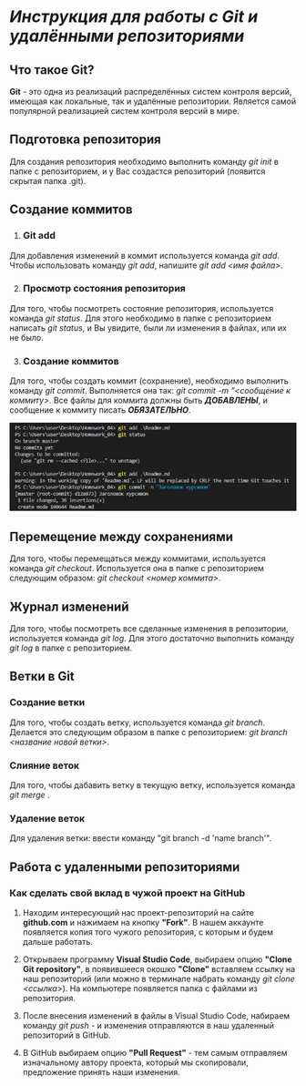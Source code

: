 # *Инструкция для работы с Git и удалёнными репозиториями*

## Что такое Git?
**Git** - это одна из реализаций распределённых систем контроля версий, имеющая как локальные, так и удалённые репозитории. Является самой популярной реализацией систем контроля версий в мире.
## Подготовка репозитория
Для создания репозитория необходимо выполнить команду *git init*  в папке с репозиторием, и у Вас создаcтся репозиторий (появится скрытая папка .git).

## Создание коммитов

1. ### Git add
Для добавления изменений в коммит используется команда *git add*. Чтобы использовать команду *git add*, напишите *git add <имя файла>*.

2. ### Просмотр состояния репозитория
Для того, чтобы посмотреть состояние репозитория, используется команда *git status*. Для этого необходимо в папке с репозиторием написать *git status*, и Вы увидите, были ли изменения в файлах, или их не было.

3. ### Создание коммитов
Для того, чтобы создать коммит (сохранение), необходимо выполнить команду *git commit*. Выполняется она так: *git commit -m "<сообщение к коммиту>*. Все файлы для коммита должны быть ***ДОБАВЛЕНЫ***, и сообщение к коммиту писать ***ОБЯЗАТЕЛЬНО***.

![](2022-08-11_151046.jpg)


## Перемещение между сохранениями
Для того, чтобы перемещаться между коммитами, используется команда *git checkout*. Используется она в папке с репозиторием следующим образом: *git checkout <номер коммита>*.

## Журнал изменений
Для того, чтобы посмотреть все сделанные изменения в репозитории, используется команда *git log*. Для этого достаточно выполнить команду *git log* в папке с репозиторием.

## Ветки в Git

### Создание ветки

Для того, чтобы создать ветку, используется команда *git branch*. Делается это следующим образом в папке с репозиторием: *git branch <название новой ветки>*.

### Слияние веток

Для того, чтобы дабавить ветку в текущую ветку, используется команда *git merge <name branch>*.

### Удаление веток
Для удаления ветки: ввести команду "git branch -d 'name branch'".

## Работа с удаленными репозиториями

### Как сделать свой вклад в чужой проект на GitHub

1. Находим интересующий нас проект-репозиторий на сайте **github.com** и нажимаем на кнопку **"Fork"**. В нашем аккаунте появляется копия того чужого репозитория, с которым и будем дальше работать.

2. Открываем программу **Visual Studio Code**, выбираем опцию **"Clone Git repository"**, в появившееся окошко **"Clone"** вставляем ссылку на наш репозиторий (или можно в терминале набрать команду *git clone <ссылка>*). На компьютере появляется папка с файлами из репозитория.

3. После внесения изменений в файлы в Visual Studio Code, набираем команду *git push* - и изменения отправляются в наш удаленный репозиторий в GitHub.

4. В GitHub выбираем опцию **"Pull Request"** - тем самым отправляем изначальному автору проекта, который мы скопировали, предложение принять наши изменения.